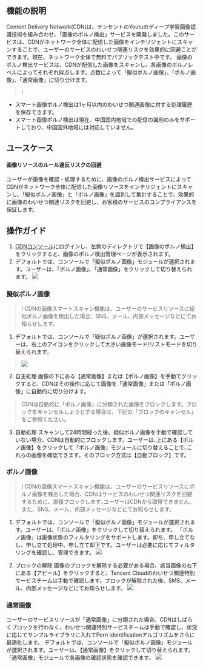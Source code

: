 ## 機能の説明

Content Delivery Network(CDN)は、テンセントのYoutuのディープ学習画像認識技術を組み合わせ、「画像のポルノ検出」サービスを開発しました。このサービスは、CDNがネットワーク全体に配信した画像をインテリジェントにスキャンすることで、ユーザーのサービスのわいせつ関連リスクを効果的に回避ことができます。現在、ネットワーク全体で無料でパブリックテスト中です。
画像のポルノ検出サービスは、CDNが配信した画像をスキャンし、各画像のポルノレベルによってそれぞれ採点します。点数によって「擬似ポルノ画像」、「ポルノ画像」、「通常画像」に切り分けます。

>!

   - スマート画像ポルノ検出は1ヶ月以内のわいせつ関連画像に対する処理履歴を保存できます。
   - スマート画像ポルノ検出は現在、中国国内地域での配信の識別のみをサポートしており、中国国外地域には対応していません。

## ユースケース

#### 画像リソースのルール違反リスクの回避

ユーザーが画像を確認・処理するために、画像のポルノ検出サービスによってCDNがネットワーク全体に配信した画像リソースをインテリジェントにスキャンし、「擬似ポルノ画像」と「ポルノ画像」を識別して集計することで、効果的に画像のわいせつ関連リスクを回避し、お客様のサービスのコンプライアンスを保証します。

## 操作ガイド

1. [CDNコンソール](https://console.cloud.tencent.com/cdn)にログインし、左側のディレクトリで【画像のポルノ検出】をクリックすると、画像のポルノ検出管理ページが表示されます。
2. デフォルトでは、コンソールで「擬似ポルノ画像」モジュールが選択されます。ユーザーは、「ポルノ画像」、「通常画像」をクリックして切り替えられます。
   ![](https://main.qcloudimg.com/raw/6a5032ae03e9d818de743ab729e49540.png)

### 擬似ポルノ画像

>! CDNの画像スマートスキャン機能は、ユーザーのサービスリソースに疑似ポルノ画像を検出した場合、SNS、メール、内部メッセージなどにてお知らせします。

1. デフォルトでは、コンソールで「疑似ポルノ画像」が選択されます。ユーザーは、右上のアイコンをクリックして大きい画像モード/リストモードを切り替えられます。
>![](https://main.qcloudimg.com/raw/e563618d7e2a1db33c590f186490f545.png)

2. 自主処理
   画像の下にある【通常画像】または【ポルノ画像】を手動でクリックすると、CDNはその操作に応じて画像を「通常画像」または「ポルノ画像」に自動的に切り分けます。

 > CDNは自動的に「ポルノ画像」に分類された画像をブロックします。ブロックをキャンセルしようとする場合は、下記の「ブロックのキャンセル」をご参照ください。

3. 自動処理
   スキャンして24時間経った後、疑似ポルノ画像を手動で確認していない場合、CDNは自動的にブロックします。ユーザーは､上にある【ポルノ画像】をクリックして「ポルノ画像」モジュールに切り替えることで､これらの画像を確認できます。そのブロック方式は【自動ブロック】です。

### ポルノ画像

>! CDNの画像スマートスキャン機能は、ユーザーのサービスリソースにポルノ画像を検出した場合、CDNはサービスのわいせつ関連リスクを回避するために、直接ブロックします｡ユーザーはCDNから取得できません。また、SNS、メール、内部メッセージなどにてお知らせします。
>
<span ID = "m1"></span>
1. デフォルトでは、コンソールで「擬似ポルノ画像」モジュールが選択されます。ユーザーは、「ポルノ画像」をクリックして切り替えられます。
「ポルノ画像」は画像状態のフィルタリングをサポートします。即ち、申し立てなし、申し立て処理中、申し立て却下です。ユーザーは必要に応じてフィルタリングを確認し、管理できます。
![](https://main.qcloudimg.com/raw/e68168dd147f828144414116afa5d489.png)

2. ブロックの解除
   画像のブロックを解除する必要がある場合、該当画像の右下にある【アピール】をクリックすると、Tencent Cloudのわいせつ関連特別サービスチームは手動で確認します。ブロックが解除された後、SMS、メール、内部メッセージなどにてお知らせします。
     ![](https://main.qcloudimg.com/raw/cb039e15fe71b426bbd946cfbb7ad03f.png)

### 通常画像

ユーザーのサービスリソースが「通常画像」に分類された場合、CDNはしばらくブロックを行わなく、わいせつ関連特別サービスチームは手動で確認し、状況に応じてサンプルライブラリに入れてPorn Identificationアルゴリズムをさらに最適化します。
デフォルトでは、コンソールで「擬似ポルノ画像」モジュールが選択されます。ユーザーは、【通常画像】をクリックして切り替えられます。「通常画像」モジュールで各画像の確認状態を確認できます。
![](https://main.qcloudimg.com/raw/accc286fec2374675e1f86f7e588132d.png)
